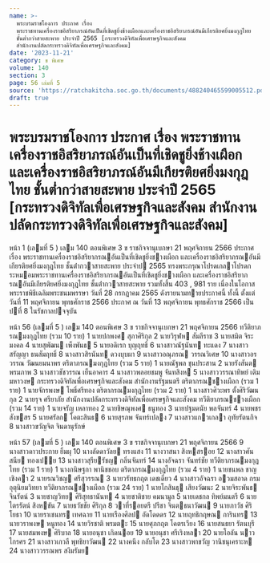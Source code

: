 ```yaml
---
name: >-
  พระบรมราชโองการ ประกาศ เรื่อง
  พระราชทานเครื่องราชอิสริยาภรณ์อันเป็นที่เชิดชูยิ่งช้างเผือกและเครื่องราชอิสริยาภรณ์อันมีเกียรติยศยิ่งมงกุฎไทย
  ชั้นต่ำกว่าสายสะพาย ประจำปี 2565 [กระทรวงดิจิทัลเพื่อเศรษฐกิจและสังคม
  สำนักงานปลัดกระทรวงดิจิทัลเพื่อเศรษฐกิจและสังคม]
date: '2023-11-21'
category: ข พิเศษ
volume: 140
section: 3
page: 56 เล่มที่ 5
source: 'https://ratchakitcha.soc.go.th/documents/488240465599005512.pdf'
draft: true
---
```


# พระบรมราชโองการ ประกาศ เรื่อง พระราชทานเครื่องราชอิสริยาภรณ์อันเป็นที่เชิดชูยิ่งช้างเผือกและเครื่องราชอิสริยาภรณ์อันมีเกียรติยศยิ่งมงกุฎไทย ชั้นต่ำกว่าสายสะพาย ประจำปี 2565 [กระทรวงดิจิทัลเพื่อเศรษฐกิจและสังคม สำนักงานปลัดกระทรวงดิจิทัลเพื่อเศรษฐกิจและสังคม]

หน้า 1 (เลมที่ 5 ) เลม 140 ตอนพิเศษ 3 ข ราชกิจจานุเบกษา 21 พฤศจิกายน 2566 ประกาศ เรื่อง พระราชทานเครื่องราชอิสริยาภรณอันเป็นที่เชิดชูยิ่งชางเผือก และเครื่องราชอิสริยาภรณอันมีเกียรติยศยิ่งมงกุฎไทย ชั้นต่ํากวาสายสะพาย ประจําป 2565 ทรงพระกรุณาโปรดเกลาโปรดกระหมอมพระราชทานเครื่องราชอิสริยาภรณอันเป็นที่เชิดชูยิ่งชางเผือก และเครื่องราชอิสริยาภรณอันมีเกียรติยศยิ่งมงกุฎไทย ชั้นต่ํากวาสายสะพาย รวมทั้งสิ้น 403 , 981 ราย เนื่องในโอกาสพระราชพิธีเฉลิมพระชนมพรรษา วันที่ 28 กรกฎาคม 2565 ดังรายนามทายประกาศนี้ ทั้งนี้ ตั้งแต่วันที่ 11 พฤศจิกายน พุทธศักราช 2566 ประกาศ ณ วันที่ 13 พฤศจิกายน พุทธศักราช 2566 เป็นปที่ 8 ในรัชกาลปจจุบัน

หน้า 56 (เลมที่ 5 ) เลม 140 ตอนพิเศษ 3 ข ราชกิจจานุเบกษา 21 พฤศจิกายน 2566 ทวีติยาภรณมงกุฎไทย (รวม 10 ราย) 1 นายปกพงศ สุภาศิริกุล 2 นายวิรุฬห สัมลีราช 3 นายสมิต จิระมงคล 4 นายสุพัฒน เพ็งพันธ 5 นายอดิเรก บุญฤทธิ์ 6 นางสาวณัฐนันท ทะแดง 7 นางสาวสรัญญา ธนสัมฤทธิ์ 8 นางสาวสิรนันท ดวงบุบผา 9 นางสาวอณุภรณ วรรณวิเศษ 10 นางสาวอรวรรณ วัฒนยมนาพร ตริตาภรณมงกุฎไทย (รวม 5 ราย) 1 นายณัฐพล ชุนประสาน 2 นายรังสันต พรมภาพ 3 นางสาวชัชวรรณ เย็นอาคาร 4 นางสาวพลอยชมพู จันทสิงห 5 นางสาววรรณาทิพย์ เติมมหาวงษ กระทรวงดิจิทัลเพื่อเศรษฐกิจและสังคม สํานักงานรัฐมนตรี ตริตาภรณชางเผือก (รวม 1 ราย) 1 นายจักรพงษ โพธิ์ศรีทอง ตริตาภรณมงกุฎไทย (รวม 2 ราย) 1 นางสาวศิวะพร ตั้งศิริวัฒนกุล 2 นายรุจ ศรียาภัย สํานักงานปลัดกระทรวงดิจิทัลเพื่อเศรษฐกิจและสังคม ทวีติยาภรณชางเผือก (รวม 14 ราย) 1 นายจรัญ เหลาทอง 2 นายชิษณุพงศ ธนูทอง 3 นายปฐมดนัย พลจันทร์ 4 นายพชร สังขสร 5 นายศรัลก โคตะสินธ 6 นายสุรภพ จันทร์เปลง 7 นางสาวแกวเกลา อุทัยรัตนกิจ 8 นางสาวขวัญจิต จินดานุรักษ์

หน้า 57 (เลมที่ 5 ) เลม 140 ตอนพิเศษ 3 ข ราชกิจจานุเบกษา 21 พฤศจิกายน 2566 9 นางสาวดาวประกาย ยิ้มผุ 10 นางลัดดาวัลย ทรงแสง 11 นางวาสนา สิงหสรอย 12 นางสาวศันสนีย ทองเปย 13 นางสาวสุรียรัชญ กลิ่นจันทร์ 14 นางอัจฉรา จันทร์ชัย ทวีติยาภรณมงกุฎไทย (รวม 1 ราย) 1 นางกนิษฐกา พานิชชอบ ตริตาภรณมงกุฎไทย (รวม 4 ราย) 1 นายชนพล ชาญเชิงคา 2 นายรณวิชญ ศรีสุวรรณ 3 นายวรัทธกฤต เดชเดี่ยว 4 นางสาวอัจฉรา อวมสอาด กรมอุตุนิยมวิทยา ทวีติยาภรณชางเผือก (รวม 24 ราย) 1 นายโกสินธุ เสียงวัฒนะ 2 นายจิระพันธ จินรัตน์ 3 นายชาญวิทย ศิริสุทธานันท 4 นายชาติชาย คมนามูล 5 นายเดชกล ทิพย์มนตรี 6 นายไตรรัตน์ สิงหขัน 7 นายธวัชชัย ศิริกุล 8 วาที่รอยตรี ปรีชา จินตธนาวัฒน 9 นายภาวัช ศิริโยธา 10 นายราเชนทร เทศฉาย 11 นายเรืองศิลป อัดโดดดร 12 นายฤทธิกฤษณ การินทร 13 นายวราพงษ หนูทอง 14 นายวิรชาติ พรมตะ 15 นายศุภกฤต โคตรเวียง 16 นายสนธยา รัตนบุรี 17 นายสมพงษ ศิริบาล 18 นายอนุชา เกิดนอย 19 นายอนุชา ศรีเริงหลา 20 นายโอลัน นาวไกรศร 21 นางสาวเกวลี พุทธิยาวัฒน 22 นางคนึง กลับโต 23 นางสาวพาขวัญ วานิชนุเคราะห 24 นางสาววรรณพร สงึมรัมย
